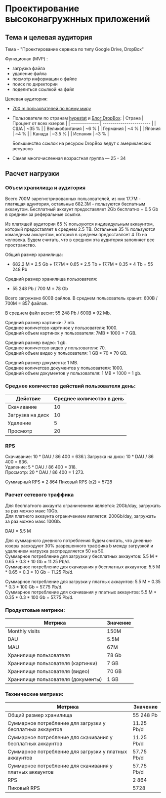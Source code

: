 # Проектирование высоконагружнных приложений

## Тема и целевая аудитория

Тема - "Проектирование сервиса по типу Google Drive, DropBox"

Функционал (MVP) :
- загрузка файла
- удаление файла
- посмотр информации о файле
- поиск по директории
- поделиться ссылкой на файл


Целевая аудитория:
- [700 m пользователей по всему миру](https://investors.dropbox.com/static-files/51a64b81-6879-4d70-9ed2-a05b8d785db4)
- Пользователи по странам [hypestat](https://hypestat.com/info/dropbox.com) и [Блог DropBox](https://blog.dropbox.com/topics/company/5-million-dropboxes):
  | Страна         | Процент от всех юзеров   |
  | -------------- | ------------------------ |
  | США            | ~35 %   |
  | Великобритания | ~6 %    |
  | Германия       | ~4 %    |
  | Япония         | ~4 %    |
  | Канада         | ~3.5 %  |
  | Испания        | ~3 %    |

  Большинство ссылок на ресурсы DropBox ведут с американских ресурсов
- Самая многочисленная возрастная группа — 25 - 34

## Расчет нагрузки

### Объем хранилища и аудитория

Всего 700M зарегистрированных пользователей, из них 17.7M - платящая адуитория, остальные 682.3M - пользуются беспатным акканутом. Бесплатный аккаунт предоставляет 2Gb бесплатно + 0.5 Gb в среднем за реферальные ссылки. 

Из платящей аудитории 65 % пользуются индивидульным аккаунтом, который предосталяет в среднем 2.5 TB.
Остальные 35 % пользуются командным аккаунтом, который в среднем предоставляет 4 Tb на человека.
Будем считать, что в среднем эта аудитория заполняет все пространство.

Общий размер хранилища:
- 682.2 M * 2.5 Gb + 17.7M * 0.65 * 2.5 Tb + 17.7M * 0.35 * 4 Tb = 55 248 Pb

Средний размер хранилища пользователя:
- 55 248 Pb / 700 M = 78 Gb

Всего загружено 600B файлов.
В среднем пользователь хранит: 600B / 700M = 857 файлов.

В среднем файл весит: 55 248 Pb / 600B = 92 Mb.

Средний размер картинки: 7 mb.\
Среднее количетсво картинок у пользователя: 1000.\
Средний объем картинок у пользователя: 7MB * 1000 = 7 GB.

Средний размер видео: 1 gb.\
Среднее количетсво видео у пользователя: 70.\
Средний объем видео у пользователя: 1 GB * 70 = 70 GB.

Средний размер документа: 1 MB.\
Среднее количетсво документов у пользователя: 1000.\
Средний объем документов у пользователя: 1 MB * 1000 = 1 gb.

### Среднее количество действий пользователя день:

| Действие   | Среднее количество в день |
| -------- | ------- |
| Скачивание | 10 |
| Загрузка на диск  | 10 |
| Удаление | 5 |
| Просмотр | 20 |

### RPS

Скачивание: 10 * DAU / 86 400 = 636.\ 
Загрузка на диск: 10 * DAU / 86 400 = 636.\
Удаление: 5 * DAU / 86 400 = 318.\
Просмотр: 20 * DAU / 86 400 = 1 273.

Суммарный RPS = 2 864
Пиковый RPS (x2) = 5728

### Расчет сетевого траффика

Для бесплатного аккаунта ограничением является: 20Gb/day, загружать за раз можно макс 10Gb.\
Для платного аккаунта ограничением является: 200Gb/day, загружать за раз можно макс 100Gb.

DAU = 5.5 M

Для суммарного дневного потребления будем считать, что дневные юзеры расходуют 30% разрешенного траффика b между загрузкой и удалением нагрузка распределяется 50 на 50.\
Суммарное потребление для загрузки у бесплатных аккаунтов: 5.5 M * 0.65 * 0.3 * 10 Gb = 11.25 Pb/d.\
Суммарное потребление для скачивания у бесплатных аккаунтов: 5.5 M * 0.65 * 0.3 * 10 Gb = 11.25 Pb/d.

Суммарное потребление для загрузки у платных аккаунтов: 5.5 M * 0.35 * 0.3 * 100 Gb = 57.75 Pb/d.\
Суммарное потребление для скачивания у платных аккаунтов: 5.5 M * 0.35 * 0.3 * 100 Gb = 57.75 Pb/d.

### Продуктовые метрики:
| Метрика    | Значение |
| -------- | ------- |
| Monthly visits | 150M |
| DAU  | 5.5M    |
| MAU | 67M |
| Хранилище пользователя | 78 Gb |
| Хранилище пользователя (картинки) | 7 GB |
| Хранилище пользователя (видео) | 70 GB |
| Хранилище пользователя (документы) | 1 GB |

### Технические метрики:
| Метрика    | Значение |
| -------- | ------- |
| Общий размер хранилища  | 55 248 Pb |
| Суммарное потребление для загрузки у бесплатных аккаунтов | 11.25 Pb/d |
| Суммарное потребление для скачивания у бесплатных аккаунтов | 11.25 Pb/d |
| Суммарное потребление для загрузки у платных аккаунтов | 57.75 Pb/d |
| Суммарное потребление для скачивания у платных аккаунтов | 57.75 Pb/d |
| RPS | 2 864 |
| Пиковый RPS | 5728 |




